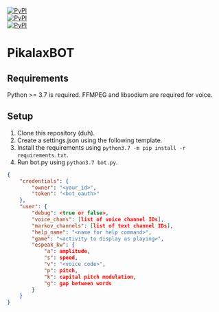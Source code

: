 [![PyPI](https://img.shields.io/badge/discord.py-1.3.0a-green.svg)](https://github.com/Rapptz/discord.py/tree/master/) \
[![PyPI](https://img.shields.io/badge/python-3.6-blue.svg)](https://www.python.org/downloads/release/python-364/) \
[![PyPI](https://img.shields.io/badge/support-discord-lightgrey.svg)](https://discord.gg/hhVjAN8)

# PikalaxBOT

## Requirements
Python >= 3.7 is required. FFMPEG and libsodium are required for voice.

## Setup

1) Clone this repository (duh).
2) Create a settings.json using the following template.
3) Install the requirements using `python3.7 -m pip install -r requirements.txt`.
4) Run bot.py using `python3.7 bot.py`.
```json
{
    "credentials": {
        "owner": "<your_id>",
        "token": "<bot_oauth>"
    },
    "user": {
        "debug": <true or false>,
        "voice_chans": [list of voice channel IDs],
        "markov_channels": [list of text channel IDs],
        "help_name": "<name for help command>",
        "game": "<activity to display as playing>",
        "espeak_kw": {
            "a": amplitude,
            "s": speed,
            "v": "<voice code>",
            "p": pitch,
            "k": capital pitch modulation,
            "g": gap between words
        }
    }
}
```
